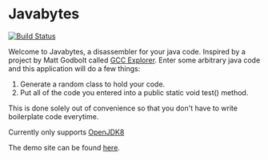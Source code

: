 Javabytes
=====================================
[![Build Status](https://travis-ci.org/jkeam/javabytes.svg?branch=master)](https://travis-ci.org/jkeam/javabytes)

Welcome to Javabytes, a disassembler for your java code. Inspired by a project by Matt Godbolt called [GCC Explorer](https://github.com/mattgodbolt/gcc-explorer).
Enter some arbitrary java code and this application will do a few things: 

1. Generate a random class to hold your code.
2. Put all of the code you entered into a public static void test() method.

This is done solely out of convenience so that you don't have to write boilerplate code everytime.

Currently only supports [OpenJDK8](http://openjdk.java.net/projects/jdk8/)

The demo site can be found [here](http://javabytes.io/).
